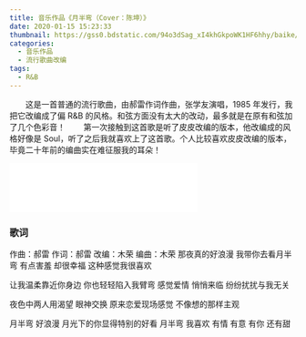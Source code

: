 ```yaml
---
title: 音乐作品《月半弯（Cover：陈坤）》
date: 2020-01-15 15:23:33
thumbnail: https://gss0.bdstatic.com/94o3dSag_xI4khGkpoWK1HF6hhy/baike/w%3D268%3Bg%3D0/sign=5c9afd9de1f81a4c2632ebcfef110764/a5c27d1ed21b0ef44b7cd7b7d7c451da80cb3e46.jpg
categories:
  - 音乐作品
  - 流行歌曲改编
tags:
  - R&B
---
```


&emsp;&emsp;这是一首普通的流行歌曲，由郝雷作词作曲，张学友演唱，1985 年发行，我把它改编成了偏 R&B 的风格。和弦方面没有太大的改动，最多就是在原有和弦加了几个色彩音！
&emsp;&emsp;第一次接触到这首歌是听了皮皮改编的版本，他改编成的风格好像是 Soul，听了之后我就喜欢上了这首歌。个人比较喜欢皮皮改编的版本，毕竟二十年前的编曲实在难征服我的耳朵！

<iframe frameborder="no" border="0" marginwidth="0" marginheight="0" width=330 height=86 src="//music.163.com/outchain/player?type=2&id=1394618989&auto=0&height=66"></iframe>
<!--more-->

### 歌词

作曲：郝雷
作词：郝雷
改编：木荣
编曲：木荣
那夜真的好浪漫
我带你去看月半弯
有点害羞 却很幸福
这种感觉我很喜欢

让我温柔靠近你身边
你也轻轻陷入我臂弯
感觉爱情 悄悄来临
纷纷扰扰与我无关

夜色中两人用渴望
眼神交换
原来恋爱现场感觉
不像想的那样主观

月半弯 好浪漫
月光下的你显得特别的好看
月半弯 我喜欢
有情 有意 有你
还有甜
